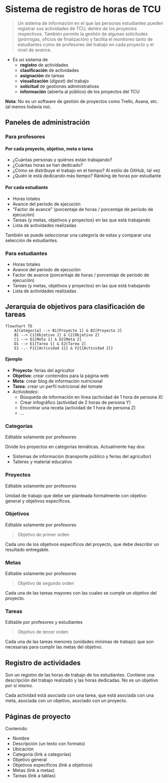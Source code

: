# Sistema de registro de horas de TCU

> Un sistema de información en el que las personas estudiantes pueden registrar sus actividades de TCU, dentro de los proyectos respectivos. También permite la gestión de algunas solicitudes (prórrogas, oficios de finalización) y facilita el monitoreo tanto de estudiantes como de profesores del trabajo en cada proyecto y el nivel de avance.

- Es un sistema de 
  - **registro** de actividades
  - **clasificación** de actividades
  - **asignación** de tareas 
  - **visualización** (*digest*) del trabajo
  - **solicitud** de gestiones administrativas
  - **información** (abierta al público) de los proyectos del TCU

**Nota**: No es un software de gestión de proyectos como Trello, Asana, etc. (al menos todavía no).

## Paneles de administración

### Para profesores

#### Por cada proyecto, objetivo, meta o tarea

- ¿Cuántas personas y quiénes están trabajando?
- ¿Cuántas horas se han dedicado?
- ¿Cómo se distribuye el trabajo en el tiempo? Al estilo de GitHub, tal vez
- ¿Quién le está dedicando más tiempo? Ránking de horas por estudiante

#### Por cada estudiante

- Horas totales
- Avance del período de ejecución
- "Factor de avance" (porcentaje de horas / porcentaje de período de ejecución)
- Tareas (y metas, objetivos y proyectos) en las que está trabajando
- Lista de actividades realizadas

También se puede seleccionar una categoría de estas y comparar una selección de estudiantes.

### Para estudiantes

- Horas totales
- Avance del período de ejecución
- Factor de avance (porcentaje de horas / porcentaje de período de ejecución)
- Tareas (y metas, objetivos y proyectos) en las que está trabajando
- Lista de actividades realizadas

## Jerarquía de objetivos para clasificación de tareas

```mermaid
flowchart TD
    A[Categoría] --> B1[Proyecto 1] & B2[Proyecto 2]
    B1 --> C1[Objetivo 1] & C2[Objetivo 2]
    C1 --> D1[Meta 1] & D2[Meta 2]
    D1 --> E1[Tarea 1] & E2[Tarea 2]
    E1 -.- F1{{Actividad 1}} & F2{{Actividad 2}}
```

#### Ejemplo

- **Proyecto**: ferias del agricultor
- **Objetivo**: crear contenidos para la página web
- **Meta**: crear blog de información nutricional
- **Tarea**: crear un perfil nutricional del tomate
- *Actividades*:
  - Búsqueda de información en línea (actividad de 1 hora de persona X)
  - Crear infográfico (actividad de 2 horas de persona Y)
  - Encontrar una receta (actividad de 1 hora de persona Z)
  - …

### Categorías

Editable solamente por profesores

Divide los proyectos en categorías temáticas. Actualmente hay dos:

- Sistemas de información (transporte público y ferias del agricultor)
- Talleres y material educativo

### Proyectos

Editable solamente por profesores

Unidad de trabajo que debe ser planteada formalmente con objetivo general y objetivos específicos.

### Objetivos

Editable solamente por profesores

> Objetivo de primer orden

Cada uno de los objetivos específicos del proyecto, que debe describir un resultado entregable.

### Metas

Editable solamente por profesores

> Objetivo de segundo orden

Cada una de las tareas mayores con las cuales se cumple un objetivo del proyecto.

### Tareas

Editable por profesores y estudiantes

> Objetivo de tercer orden

Cada una de las tareas menores (unidades mínimas de trabajo) que son necesarias para cumplir las metas del objetivo.

## Registro de actividades

Son un registro de las horas de trabajo de los estudiantes. Contiene una descripción del trabajo realizado y las horas dedicadas. No es un objetivo por sí mismo.

Cada actividad está asociada con una tarea, que está asociada con una meta, asociada con un objetivo, asociado con un proyecto.

## Páginas de proyecto

Contenido:

- Nombre
- Descripción (un texto con formato)
- Ubicación
- Categoría (link a categorías)
- Objetivo general
- Objetivos específicos (link a objetivos)
- Metas (link a metas)
- Tareas (link a tablas)

